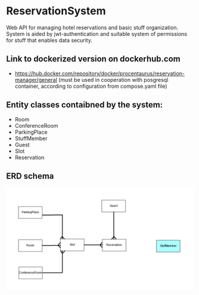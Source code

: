 # ReservationSystem
Web API for managing hotel reservations and basic stuff organization. System is aided by jwt-authentication and suitable system of permissions for stuff that enables data security.

## Link to dockerized version on dockerhub.com
- https://hub.docker.com/repository/docker/procentaurus/reservation-manager/general (must be used in cooperation with posgresql container, according to configuration from compose.yaml file)

## Entity classes contaibned by the system:
- Room
- ConferenceRoom
- ParkingPlace
- StuffMember
- Guest
- Slot
- Reservation

## ERD schema
![ERD schema](./Untitled.png)
